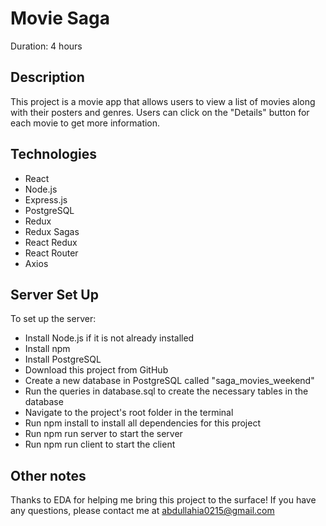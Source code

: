 # Movie Saga
Duration: 4 hours
## Description
This project is a movie app that allows users to view a list of movies along with their posters and genres. Users can click on the "Details" button for each movie to get more information. 
## Technologies
- React
- Node.js
- Express.js
- PostgreSQL
- Redux
- Redux Sagas
- React Redux
- React Router
- Axios

## Server Set Up
To set up the server:

- Install Node.js if it is not already installed
- Install npm
- Install PostgreSQL
- Download this project from GitHub
- Create a new database in PostgreSQL called "saga_movies_weekend"
- Run the queries in database.sql to create the necessary tables in the database
- Navigate to the project's root folder in the terminal
- Run npm install to install all dependencies for this project
- Run npm run server to start the server
- Run npm run client to start the client

## Other notes

Thanks to EDA for helping me bring this project to the surface!
If you have any questions, please contact me at abdullahia0215@gmail.com
